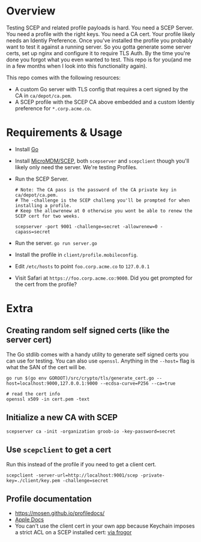 # Overview

Testing SCEP and related profile payloads is hard. You need a SCEP Server. You need a profile with the right keys. You need a CA cert. Your profile likely needs an Identiy Preference. Once you've installed the profile you probably want to test it against a running server. So you gotta generate some server certs, set up nginx and configure it to require TLS Auth. By the time you're done you forgot what you even wanted to test. This repo is for you(and me in a few months when I look into this functionality again).

This repo comes with the following resources:

- A custom Go server with TLS config that requires a cert signed by the CA in `ca/depot/ca.pem`.
- A SCEP profile with the SCEP CA above embedded and a custom Identiy preference for `*.corp.acme.co`.

# Requirements & Usage

- Install [Go](https://golang.org/dl/)
- Install [MicroMDM/SCEP](https://github.com/micromdm/scep), both `scepserver` and `scepclient` though you'll likely only need the server. We're testing Profiles.

- Run the SCEP Server.
    ```
    # Note: The CA pass is the password of the CA private key in ca/depot/ca.pem.
    # The -challenge is the SCEP challeng you'll be prompted for when installing a profile.
    # Keep the allowrenew at 0 otherwise you wont be able to renew the SCEP cert for two weeks.

    scepserver -port 9001 -challenge=secret -allowrenew=0 -capass=secret
    ```

- Run the server. 
    `go run server.go`

- Install the profile in `client/profile.mobileconfig`.

- Edit `/etc/hosts` to point `foo.corp.acme.co` to `127.0.0.1`

- Visit Safari at `https://foo.corp.acme.co:9000`. Did you get prompted for the cert from the profile?

# Extra

## Creating random self signed certs (like the server cert)

The Go stdlib comes with a handy utility to generate self signed certs you can use for testing. You can also use `openssl`.
Anything in the `--host=` flag is what the SAN of the cert will be.

```
go run $(go env GOROOT)/src/crypto/tls/generate_cert.go --host=localhost:9000,127.0.0.1:9000 --ecdsa-curve=P256 --ca=true

# read the cert info
openssl x509 -in cert.pem -text
```

## Initialize a new CA with SCEP

```
scepserver ca -init -organization groob-io -key-password=secret
```

## Use `scepclient` to get a cert

Run this instead of the profile if you need to get a client cert.

```
scepclient -server-url=http://localhost:9001/scep -private-key=./client/key.pem -challenge=secret
```

## Profile documentation

- https://mosen.github.io/profiledocs/
- [Apple Docs](https://developer.apple.com/library/content/featuredarticles/iPhoneConfigurationProfileRef/Introduction/Introduction.html#//apple_ref/doc/uid/TP40010206-CH1-SW18)
- You can't use the client cert in your own app because Keychain imposes a strict ACL on a SCEP installed cert:
[via frogor](https://github.com/munki/munki/issues/662#issuecomment-250538851)
